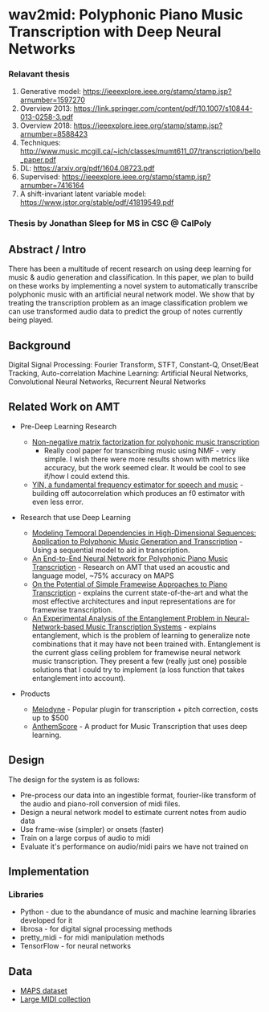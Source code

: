 # wav2mid: Polyphonic Piano Music Transcription with Deep Neural Networks

### Relavant thesis
1. Generative model: https://ieeexplore.ieee.org/stamp/stamp.jsp?arnumber=1597270
2. Overview 2013: https://link.springer.com/content/pdf/10.1007/s10844-013-0258-3.pdf
3. Overview 2018: https://ieeexplore.ieee.org/stamp/stamp.jsp?arnumber=8588423
4. Techniques: http://www.music.mcgill.ca/~ich/classes/mumt611_07/transcription/bello_paper.pdf
5. DL: https://arxiv.org/pdf/1604.08723.pdf
6. Supervised: https://ieeexplore.ieee.org/stamp/stamp.jsp?arnumber=7416164
7. A shift-invariant latent variable model: https://www.jstor.org/stable/pdf/41819549.pdf

### Thesis by Jonathan Sleep for MS in CSC @ CalPoly

## Abstract / Intro
There has been a multitude of recent research on using deep learning for music & audio generation and classification. In this paper, we plan to build on these works by implementing a novel system to automatically transcribe polyphonic music with an artificial neural network model. We show that by treating the transcription problem as an image classification problem we can use transformed audio data to predict the group of notes currently being played.

## Background
Digital Signal Processing: Fourier Transform, STFT, Constant-Q, Onset/Beat Tracking, Auto-correlation
Machine Learning: Artificial Neural Networks, Convolutional Neural Networks, Recurrent Neural Networks

## Related Work on AMT
*  Pre-Deep Learning Research
    * [Non-negative matrix factorization for polyphonic music transcription](http://ieeexplore.ieee.org/abstract/document/1285860/)
        * Really cool paper for transcribing music using NMF - very simple. I wish there were more results shown with metrics like accuracy, but the work seemed clear. It would be cool to see if/how I could extend this.
    * [YIN, a fundamental frequency estimator for speech and music](asa.scitation.org/doi/abs/10.1121/1.1458024) - building off autocorrelation which produces an f0 estimator with even less error.

* Research that use Deep Learning
    * [Modeling Temporal Dependencies in High-Dimensional Sequences: Application to Polyphonic Music Generation and Transcription](https://arxiv.org/abs/1206.6392) - Using a sequential model to aid in transcription.
    * [An End-to-End Neural Network for Polyphonic Piano Music Transcription](https://arxiv.org/abs/1508.01774) - Research on AMT that used an acoustic and language model, ~75% accuracy on MAPS
    * [On the Potential of Simple Framewise Approaches to Piano Transcription](https://arxiv.org/abs/1612.05153) - explains the current state-of-the-art and what the most effective architectures and input representations are for framewise transcription.
    * [An Experimental Analysis of the Entanglement Problem in Neural-Network-based Music Transcription Systems](https://arxiv.org/abs/1702.00025) - explains entanglement, which is the problem of learning to generalize note combinations that it may have not been trained with. Entanglement is the current glass ceiling problem for framewise neural network music transcription. They present a few (really just one) possible solutions that I could try to implement (a loss function that takes entanglement into account).

* Products
    * [Melodyne](http://www.celemony.com/en/melodyne/what-is-melodyne) - Popular plugin for transcription + pitch correction, costs up to $500
    * [AnthemScore](https://www.lunaverus.com/cnn) - A product for Music Transcription that uses deep learning.

## Design
The design for the system is as follows:
* Pre-process our data into an ingestible format, fourier-like transform of the audio and piano-roll conversion of midi files.
* Design a neural network model to estimate current notes from audio data
* Use frame-wise (simpler) or onsets (faster)
* Train on a large corpus of audio to midi
* Evaluate it's performance on audio/midi pairs we have not trained on

## Implementation
### Libraries
* Python - due to the abundance of music and machine learning libraries developed for it
* librosa - for digital signal processing methods
* pretty_midi - for midi manipulation methods
* TensorFlow - for neural networks

## Data
* [MAPS dataset](http://www.tsi.telecom-paristech.fr/aao/en/2010/07/08/maps-database-a-piano-database-for-multipitch-estimation-and-automatic-transcription-of-music/)
* [Large MIDI collection](https://www.reddit.com/r/WeAreTheMusicMakers/comments/3ajwe4/the_largest_midi_collection_on_the_internet/)
